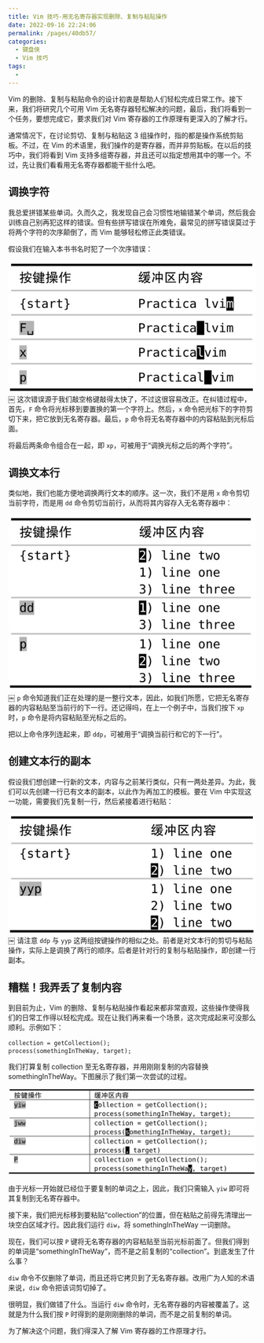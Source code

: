 ```yaml
---
title: Vim 技巧-用无名寄存器实现删除、复制与粘贴操作
date: 2022-09-16 22:24:06
permalink: /pages/40db57/
categories:
  - 键盘侠
  - Vim 技巧
tags:
  -
---
```


Vim 的删除、复制与粘贴命令的设计初衷是帮助人们轻松完成日常工作。接下来，我们将研究几个可用 Vim 无名寄存器轻松解决的问题，最后，我们将看到一个任务，要想完成它，要求我们对 Vim 寄存器的工作原理有更深入的了解才行。

通常情况下，在讨论剪切、复制与粘贴这 3 组操作时，指的都是操作系统剪贴板。不过，在 Vim 的术语里，我们操作的是寄存器，而并非剪贴板。在以后的技巧中，我们将看到 Vim 支持多组寄存器，并且还可以指定想用其中的哪一个。不过，先让我们看看用无名寄存器都能干些什么吧。

## 调换字符

我总爱拼错某些单词。久而久之，我发现自己会习惯性地输错某个单词，然后我会训练自己别再犯这样的错误。但有些拼写错误在所难免，最常见的拼写错误莫过于将两个字符的次序颠倒了，而 Vim 能够轻松修正此类错误。

假设我们在输入本书书名时犯了一个次序错误：

![](../../.vuepress/public/img/vim/105.jpg)
￼
这次错误源于我们敲空格键敲得太快了，不过这很容易改正。在纠错过程中，首先，`F` 命令将光标移到要置换的第一个字符上。然后，`x` 命令把光标下的字符剪切下来，把它放到无名寄存器。最后，`p` 命令将无名寄存器中的内容粘贴到光标后面。

将最后两条命令组合在一起，即 `xp`，可被用于“调换光标之后的两个字符”。

## 调换文本行

类似地，我们也能方便地调换两行文本的顺序。这一次，我们不是用 `x` 命令剪切当前字符，而是用 `dd` 命令剪切当前行，从而将其内容存入无名寄存器中：

![](../../.vuepress/public/img/vim/106.jpg)
￼
`p` 命令知道我们正在处理的是一整行文本，因此，如我们所愿，它把无名寄存器的内容粘贴至当前行的下一行。还记得吗，在上一个例子中，当我们按下 `xp` 时，`p` 命令是将内容粘贴至光标之后的。

把以上命令序列连起来，即 `ddp`，可被用于“调换当前行和它的下一行”。

## 创建文本行的副本

假设我们想创建一行新的文本，内容与之前某行类似，只有一两处差异。为此，我们可以先创建一行已有文本的副本，以此作为再加工的模板。要在 Vim 中实现这一功能，需要我们先复制一行，然后紧接着进行粘贴：

![](../../.vuepress/public/img/vim/107.jpg)
￼
请注意 `ddp` 与 `yyp` 这两组按键操作的相似之处。前者是对文本行的剪切与粘贴操作，实际上是调换了两行的顺序。后者是针对行的复制与粘贴操作，即创建一行副本。

## 糟糕！我弄丢了复制内容

到目前为止，Vim 的删除、复制与粘贴操作看起来都非常直观，这些操作使得我们的日常工作得以轻松完成。现在让我们再来看一个场景，这次完成起来可没那么顺利。示例如下：

```
collection = getCollection();
process(somethingInTheWay, target);
```

我们打算复制 collection 至无名寄存器，并用刚刚复制的内容替换 somethingInTheWay。下图展示了我们第一次尝试的过程。

![](../../.vuepress/public/img/vim/108.jpg)

由于光标一开始就已经位于要复制的单词之上，因此，我们只需输入 `yiw` 即可将其复制到无名寄存器中。

接下来，我们把光标移到要粘贴“collection”的位置，但在粘贴之前得先清理出一块空白区域才行。因此我们运行 `diw`，将 somethingInTheWay 一词删除。

现在，我们可以按 `P` 键将无名寄存器的内容粘贴至当前光标前面了。但我们得到的单词是“somethingInTheWay”，而不是之前复制的“collection”。到底发生了什么事？

`diw` 命令不仅删除了单词，而且还将它拷贝到了无名寄存器。改用广为人知的术语来说，`diw` 命令把该词剪切掉了。

很明显，我们做错了什么。当运行 `diw` 命令时，无名寄存器的内容被覆盖了。这就是为什么我们按 `P` 时得到的是刚刚删除的单词，而不是之前复制的单词。

为了解决这个问题，我们得深入了解 Vim 寄存器的工作原理才行。
